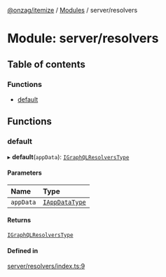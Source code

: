 [@onzag/itemize](../README.md) / [Modules](../modules.md) / server/resolvers

# Module: server/resolvers

## Table of contents

### Functions

- [default](server_resolvers.md#default)

## Functions

### default

▸ **default**(`appData`): [`IGraphQLResolversType`](../interfaces/base_Root_gql.IGraphQLResolversType.md)

#### Parameters

| Name | Type |
| :------ | :------ |
| `appData` | [`IAppDataType`](../interfaces/server.IAppDataType.md) |

#### Returns

[`IGraphQLResolversType`](../interfaces/base_Root_gql.IGraphQLResolversType.md)

#### Defined in

[server/resolvers/index.ts:9](https://github.com/onzag/itemize/blob/f2db74a5/server/resolvers/index.ts#L9)
